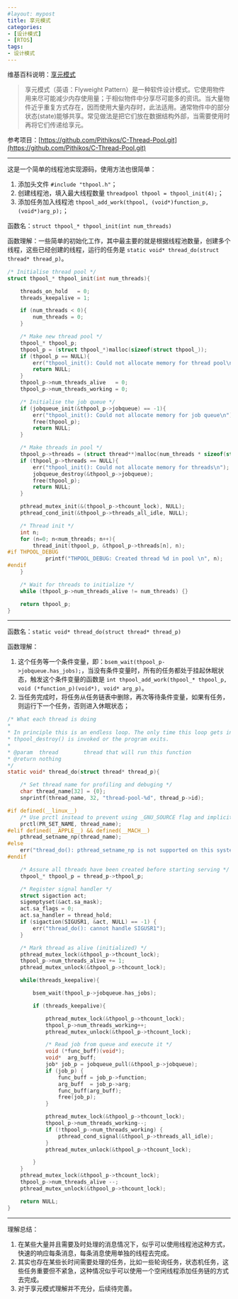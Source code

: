 ```yaml
---
#layout: mypost
title: 享元模式
categories:
- [设计模式]
- [RTOS]
tags:
- 设计模式
---
```


维基百科说明：[享元模式](https://en.wikipedia.org/wiki/Flyweight_pattern)

> 享元模式（英语：Flyweight Pattern）是一种软件设计模式。它使用物件用来尽可能减少内存使用量；于相似物件中分享尽可能多的资讯。当大量物件近乎重复方式存在，因而使用大量内存时，此法适用。通常物件中的部分状态(state)能够共享。常见做法是把它们放在数据结构外部，当需要使用时再将它们传递给享元。

参考项目：[https://github.com/Pithikos/C-Thread-Pool.git](https://github.com/Pithikos/C-Thread-Pool.git)

---

这是一个简单的线程池实现源码，使用方法也很简单：

1. 添加头文件 `#include "thpool.h"`；
2. 创建线程池，填入最大线程数量 `threadpool thpool = thpool_init(4);`；
3. 添加任务加入线程池 `thpool_add_work(thpool, (void*)function_p, (void*)arg_p);`；

函数名：`struct thpool_* thpool_init(int num_threads)`

函数理解：一些简单的初始化工作，其中最主要的就是根据线程池数量，创建多个线程，这些已经创建的线程，运行的任务是 `static void* thread_do(struct thread* thread_p)`。

```c
/* Initialise thread pool */
struct thpool_* thpool_init(int num_threads){

    threads_on_hold   = 0;
    threads_keepalive = 1;

    if (num_threads < 0){
        num_threads = 0;
    }

    /* Make new thread pool */
    thpool_* thpool_p;
    thpool_p = (struct thpool_*)malloc(sizeof(struct thpool_));
    if (thpool_p == NULL){
        err("thpool_init(): Could not allocate memory for thread pool\n");
        return NULL;
    }
    thpool_p->num_threads_alive   = 0;
    thpool_p->num_threads_working = 0;

    /* Initialise the job queue */
    if (jobqueue_init(&thpool_p->jobqueue) == -1){
        err("thpool_init(): Could not allocate memory for job queue\n");
        free(thpool_p);
        return NULL;
    }

    /* Make threads in pool */
    thpool_p->threads = (struct thread**)malloc(num_threads * sizeof(struct thread *));
    if (thpool_p->threads == NULL){
        err("thpool_init(): Could not allocate memory for threads\n");
        jobqueue_destroy(&thpool_p->jobqueue);
        free(thpool_p);
        return NULL;
    }

    pthread_mutex_init(&(thpool_p->thcount_lock), NULL);
    pthread_cond_init(&thpool_p->threads_all_idle, NULL);

    /* Thread init */
    int n;
    for (n=0; n<num_threads; n++){
        thread_init(thpool_p, &thpool_p->threads[n], n);
#if THPOOL_DEBUG
            printf("THPOOL_DEBUG: Created thread %d in pool \n", n);
#endif
    }

    /* Wait for threads to initialize */
    while (thpool_p->num_threads_alive != num_threads) {}

    return thpool_p;
}
```

---

函数名：`static void* thread_do(struct thread* thread_p)`

函数理解：

1. 这个任务等一个条件变量，即：`bsem_wait(thpool_p->jobqueue.has_jobs);`，当没有条件变量时，所有的任务都处于挂起休眠状态，触发这个条件变量的函数是 `int thpool_add_work(thpool_* thpool_p, void (*function_p)(void*), void* arg_p)`。
2. 当任务完成时，将任务从任务链表中删除，再次等待条件变量，如果有任务，则运行下一个任务，否则进入休眠状态；

```c
/* What each thread is doing
*
* In principle this is an endless loop. The only time this loop gets interuppted is once
* thpool_destroy() is invoked or the program exits.
*
* @param  thread        thread that will run this function
* @return nothing
*/
static void* thread_do(struct thread* thread_p){

    /* Set thread name for profiling and debuging */
    char thread_name[32] = {0};
    snprintf(thread_name, 32, "thread-pool-%d", thread_p->id);

#if defined(__linux__)
    /* Use prctl instead to prevent using _GNU_SOURCE flag and implicit declaration */
    prctl(PR_SET_NAME, thread_name);
#elif defined(__APPLE__) && defined(__MACH__)
    pthread_setname_np(thread_name);
#else
    err("thread_do(): pthread_setname_np is not supported on this system");
#endif

    /* Assure all threads have been created before starting serving */
    thpool_* thpool_p = thread_p->thpool_p;

    /* Register signal handler */
    struct sigaction act;
    sigemptyset(&act.sa_mask);
    act.sa_flags = 0;
    act.sa_handler = thread_hold;
    if (sigaction(SIGUSR1, &act, NULL) == -1) {
        err("thread_do(): cannot handle SIGUSR1");
    }

    /* Mark thread as alive (initialized) */
    pthread_mutex_lock(&thpool_p->thcount_lock);
    thpool_p->num_threads_alive += 1;
    pthread_mutex_unlock(&thpool_p->thcount_lock);

    while(threads_keepalive){

        bsem_wait(thpool_p->jobqueue.has_jobs);

        if (threads_keepalive){

            pthread_mutex_lock(&thpool_p->thcount_lock);
            thpool_p->num_threads_working++;
            pthread_mutex_unlock(&thpool_p->thcount_lock);

            /* Read job from queue and execute it */
            void (*func_buff)(void*);
            void*  arg_buff;
            job* job_p = jobqueue_pull(&thpool_p->jobqueue);
            if (job_p) {
                func_buff = job_p->function;
                arg_buff  = job_p->arg;
                func_buff(arg_buff);
                free(job_p);
            }

            pthread_mutex_lock(&thpool_p->thcount_lock);
            thpool_p->num_threads_working--;
            if (!thpool_p->num_threads_working) {
                pthread_cond_signal(&thpool_p->threads_all_idle);
            }
            pthread_mutex_unlock(&thpool_p->thcount_lock);

        }
    }
    pthread_mutex_lock(&thpool_p->thcount_lock);
    thpool_p->num_threads_alive --;
    pthread_mutex_unlock(&thpool_p->thcount_lock);

    return NULL;
}
```

---

理解总结：

1. 在某些大量并且需要及时处理的消息情况下，似乎可以使用线程池这种方式，快速的响应每条消息，每条消息使用单独的线程去完成。
2. 其实也存在某些长时间需要处理的任务，比如一些轮询任务，状态机任务，这些任务重要但不紧急，这种情况似乎可以使用一个空闲线程添加任务链的方式去完成。
3. 对于享元模式理解并不充分，后续待完善。
